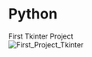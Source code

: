 # Python
  First Tkinter Project
<br>
![First_Project_Tkinter](https://github.com/alirafatartist/Python/assets/89305319/2fb7f49e-10b0-48ab-88e6-798b0f97a4fa)
